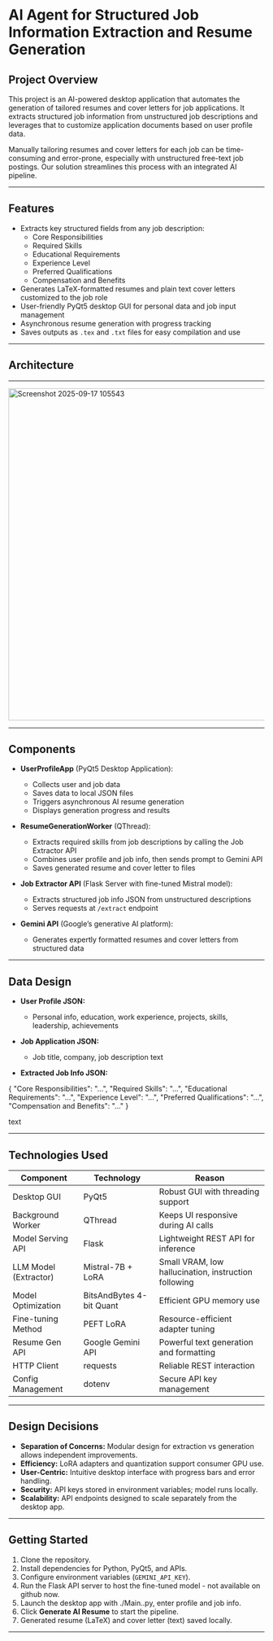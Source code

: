 # AI Agent for Structured Job Information Extraction and Resume Generation

## Project Overview

This project is an AI-powered desktop application that automates the generation of tailored resumes and cover letters for job applications. It extracts structured job information from unstructured job descriptions and leverages that to customize application documents based on user profile data.

Manually tailoring resumes and cover letters for each job can be time-consuming and error-prone, especially with unstructured free-text job postings. Our solution streamlines this process with an integrated AI pipeline.

---

## Features

- Extracts key structured fields from any job description:
  - Core Responsibilities
  - Required Skills
  - Educational Requirements
  - Experience Level
  - Preferred Qualifications
  - Compensation and Benefits
- Generates LaTeX-formatted resumes and plain text cover letters customized to the job role
- User-friendly PyQt5 desktop GUI for personal data and job input management
- Asynchronous resume generation with progress tracking
- Saves outputs as `.tex` and `.txt` files for easy compilation and use

---

## Architecture

---
<img width="817" height="653" alt="Screenshot 2025-09-17 105543" src="https://github.com/user-attachments/assets/3e02c9da-5410-4c40-b74f-465a9074afef" />

---

## Components

- **UserProfileApp** (PyQt5 Desktop Application):
  - Collects user and job data
  - Saves data to local JSON files
  - Triggers asynchronous AI resume generation
  - Displays generation progress and results

- **ResumeGenerationWorker** (QThread):
  - Extracts required skills from job descriptions by calling the Job Extractor API
  - Combines user profile and job info, then sends prompt to Gemini API
  - Saves generated resume and cover letter to files

- **Job Extractor API** (Flask Server with fine-tuned Mistral model):
  - Extracts structured job info JSON from unstructured descriptions
  - Serves requests at `/extract` endpoint

- **Gemini API** (Google’s generative AI platform):
  - Generates expertly formatted resumes and cover letters from structured data

---

## Data Design

- **User Profile JSON:**
  - Personal info, education, work experience, projects, skills, leadership, achievements

- **Job Application JSON:**
  - Job title, company, job description text

- **Extracted Job Info JSON:**

{
"Core Responsibilities": "...",
"Required Skills": "...",
"Educational Requirements": "...",
"Experience Level": "...",
"Preferred Qualifications": "...",
"Compensation and Benefits": "..."
}

text

---

## Technologies Used

| Component               | Technology                 | Reason                                                    |
|------------------------|----------------------------|-----------------------------------------------------------|
| Desktop GUI             | PyQt5                      | Robust GUI with threading support                        |
| Background Worker       | QThread                    | Keeps UI responsive during AI calls                      |
| Model Serving API       | Flask                      | Lightweight REST API for inference                       |
| LLM Model (Extractor)   | Mistral-7B + LoRA          | Small VRAM, low hallucination, instruction following    |
| Model Optimization      | BitsAndBytes 4-bit Quant   | Efficient GPU memory use                                  |
| Fine-tuning Method      | PEFT LoRA                  | Resource-efficient adapter tuning                        |
| Resume Gen API          | Google Gemini API          | Powerful text generation and formatting                  |
| HTTP Client             | requests                   | Reliable REST interaction                                |
| Config Management       | dotenv                     | Secure API key management                                |

---

## Design Decisions

- **Separation of Concerns:** Modular design for extraction vs generation allows independent improvements.
- **Efficiency:** LoRA adapters and quantization support consumer GPU use.
- **User-Centric:** Intuitive desktop interface with progress bars and error handling.
- **Security:** API keys stored in environment variables; model runs locally.
- **Scalability:** API endpoints designed to scale separately from the desktop app.

---

## Getting Started

1. Clone the repository.
2. Install dependencies for Python, PyQt5, and APIs.
3. Configure environment variables (`GEMINI_API_KEY`).
4. Run the Flask API server to host the fine-tuned model - not available on github now.
5. Launch the desktop app with ./Main..py, enter profile and job info.
6. Click **Generate AI Resume** to start the pipeline.
7. Generated resume (LaTeX) and cover letter (text) saved locally.

---
